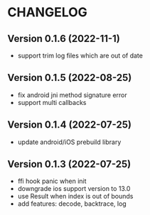 # CHANGELOG

## Version 0.1.6 (2022-11-1)
- support trim log files which are out of date 

## Version 0.1.5 (2022-08-25)

- fix android jni method signature error
- support multi callbacks

## Version 0.1.4 (2022-07-25)

- update android/iOS prebuild library

## Version 0.1.3 (2022-07-25)

- ffi hook panic when init
- downgrade ios support version to 13.0
- use Result when index is out of bounds
- add features: decode, backtrace, log

